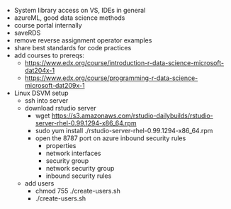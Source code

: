 + System library access on VS, IDEs in general
+ azureML, good data science methods
+ course portal internally
+ saveRDS
+ remove reverse assignment operator examples
+ share best standards for code practices
+ add courses to prereqs:
	* https://www.edx.org/course/introduction-r-data-science-microsoft-dat204x-1
	* https://www.edx.org/course/programming-r-data-science-microsoft-dat209x-1
+ Linux DSVM setup
	* ssh into server
	* download rstudio server
		- wget https://s3.amazonaws.com/rstudio-dailybuilds/rstudio-server-rhel-0.99.1294-x86_64.rpm
		- sudo yum install ./rstudio-server-rhel-0.99.1294-x86_64.rpm
		- open the 8787 port on azure inbound security rules
			+ properties
			+ network interfaces
			+ security group
			+ network security group
			+ inbound security rules
	* add users
		- chmod 755 ./create-users.sh
		- ./create-users.sh

